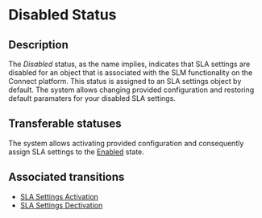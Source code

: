 # Disabled Status
## Description
The *Disabled* status, as the name implies, indicates that SLA settings are disabled for an object that is associated with the SLM functionality on the Connect platform. This status is assigned to an SLA settings object by default. The system allows changing provided configuration and restoring default paramaters for your disabled SLA settings.

## Transferable statuses
The system allows activating provided configuration and consequently assign SLA settings to the [Enabled](s-b-enabled.html) state.
## Associated transitions
* [SLA Settings Activation](t-1-dis-enabled.html)
* [SLA Settings Dectivation](t-2-enab-disabled.html)
